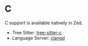 # C

C support is available natively in Zed.

- Tree Sitter: [tree-sitter-c](https://github.com/tree-sitter/tree-sitter-c)
- Language Server: [clangd](https://github.com/clangd/clangd)
